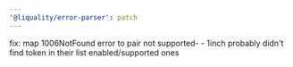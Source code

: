 ```yaml
---
'@liquality/error-parser': patch
---
```


fix: map 1006NotFound error to pair not supported- - 1inch probably didn't find token in their list enabled/supported ones
